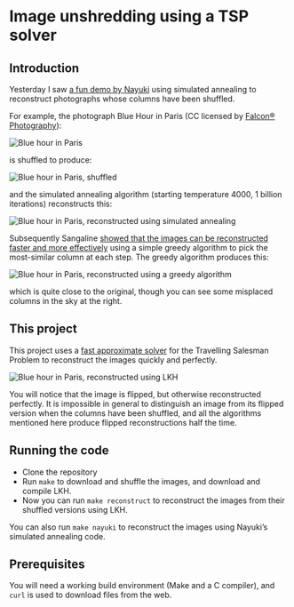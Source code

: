 # Image unshredding using a TSP solver

## Introduction

Yesterday I saw [a fun demo by Nayuki](https://www.nayuki.io/page/image-unshredder-by-annealing) using simulated annealing to reconstruct photographs whose columns have been shuffled.

For example, the photograph Blue Hour in Paris (CC licensed by [Falcon® Photography](https://www.flickr.com/photos/falcon_33/15178077733/)):

![Blue hour in Paris](https://robinhouston.github.io/image-unshredding/images/original/blue-hour-paris.png)

is shuffled to produce:

![Blue hour in Paris, shuffled](https://robinhouston.github.io/image-unshredding/images/shuffled/blue-hour-paris.png)

and the simulated annealing algorithm (starting temperature 4000, 1 billion iterations) reconstructs this:

![Blue hour in Paris, reconstructed using simulated annealing](https://robinhouston.github.io/image-unshredding/images/nayuki/blue-hour-paris.png)

Subsequently Sangaline [showed that the images can be reconstructed faster and more effectively](http://sangaline.com/blog/image_unshredder/) using a simple greedy algorithm to pick the most-similar column at each step. The greedy algorithm produces this:

![Blue hour in Paris, reconstructed using a greedy algorithm](https://robinhouston.github.io/image-unshredding/images/sangaline/blue-hour-paris.png)

which is quite close to the original, though you can see some misplaced columns in the sky at the right.

## This project

This project uses a [fast approximate solver](http://webhotel4.ruc.dk/~keld/research/LKH/) for the Travelling Salesman Problem to reconstruct the images quickly and perfectly.

![Blue hour in Paris, reconstructed using LKH](https://robinhouston.github.io/image-unshredding/images/reconstructed/blue-hour-paris.png)

You will notice that the image is flipped, but otherwise reconstructed perfectly. It is impossible in general to distinguish an image from its flipped version when the columns have been shuffled, and all the algorithms mentioned here produce flipped reconstructions half the time.

## Running the code

* Clone the repository
* Run `make` to download and shuffle the images, and download and compile LKH.
* Now you can run `make reconstruct` to reconstruct the images from their shuffled versions using LKH.

You can also run `make nayuki` to reconstruct the images using Nayuki’s simulated annealing code.

## Prerequisites

You will need a working build environment (Make and a C compiler), and `curl` is used to download files from the web.
